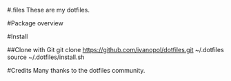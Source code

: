 #.files
These are my dotfiles. 

#Package overview


#Install

##Clone with Git
git clone https://github.com/ivanopol/dotfiles.git ~/.dotfiles
source ~/.dotfiles/install.sh

#Credits
Many thanks to the dotfiles community.
